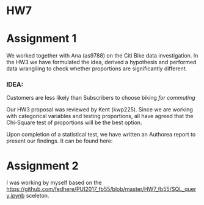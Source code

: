 # HW7

# Assignment 1
We worked together with Ana (as9788) on the Citi Bike data investigation. In the HW3 we have formulated the idea, derived a hypothesis and performed data wrangiling to check whether proportions are significantly different.
### IDEA:
Customers are less likely than Subscribers to choose biking _for commuting_

Our HW3 proposal was reviewed by Kent (kwp225). Since we are working with categorical variables and testing proportions, all have agreed that the Chi-Square test of proportions will be the best option.

Upon completion of a statistical test, we have written an Authorea report to present our findings. It can be found here:

# Assignment 2
I was working by myself based on the https://github.com/fedhere/PUI2017_fb55/blob/master/HW7_fb55/SQL_query.ipynb sceleton.
